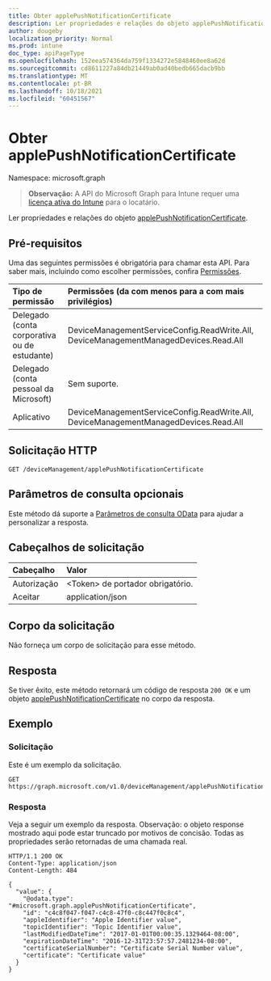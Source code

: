 ```yaml
---
title: Obter applePushNotificationCertificate
description: Ler propriedades e relações do objeto applePushNotificationCertificate.
author: dougeby
localization_priority: Normal
ms.prod: intune
doc_type: apiPageType
ms.openlocfilehash: 152eea574364da759f1334272e5848460ee8a62d
ms.sourcegitcommit: cd8611227a84db21449ab0ad40bedb665dacb9bb
ms.translationtype: MT
ms.contentlocale: pt-BR
ms.lasthandoff: 10/18/2021
ms.locfileid: "60451567"
---
```

# <a name="get-applepushnotificationcertificate"></a>Obter applePushNotificationCertificate

Namespace: microsoft.graph

> **Observação:** A API do Microsoft Graph para Intune requer uma [licença ativa do Intune](https://go.microsoft.com/fwlink/?linkid=839381) para o locatário.

Ler propriedades e relações do objeto [applePushNotificationCertificate](../resources/intune-devices-applepushnotificationcertificate.md).

## <a name="prerequisites"></a>Pré-requisitos
Uma das seguintes permissões é obrigatória para chamar esta API. Para saber mais, incluindo como escolher permissões, confira [Permissões](/graph/permissions-reference).

|Tipo de permissão|Permissões (da com menos para a com mais privilégios)|
|:---|:---|
|Delegado (conta corporativa ou de estudante)|DeviceManagementServiceConfig.ReadWrite.All, DeviceManagementManagedDevices.Read.All|
|Delegado (conta pessoal da Microsoft)|Sem suporte.|
|Aplicativo|DeviceManagementServiceConfig.ReadWrite.All, DeviceManagementManagedDevices.Read.All|

## <a name="http-request"></a>Solicitação HTTP
<!-- {
  "blockType": "ignored"
}
-->
``` http
GET /deviceManagement/applePushNotificationCertificate
```

## <a name="optional-query-parameters"></a>Parâmetros de consulta opcionais
Este método dá suporte a [Parâmetros de consulta OData](/graph/query-parameters) para ajudar a personalizar a resposta.

## <a name="request-headers"></a>Cabeçalhos de solicitação
|Cabeçalho|Valor|
|:---|:---|
|Autorização|&lt;Token&gt; de portador obrigatório.|
|Aceitar|application/json|

## <a name="request-body"></a>Corpo da solicitação
Não forneça um corpo de solicitação para esse método.

## <a name="response"></a>Resposta
Se tiver êxito, este método retornará um código de resposta `200 OK` e um objeto [applePushNotificationCertificate](../resources/intune-devices-applepushnotificationcertificate.md) no corpo da resposta.

## <a name="example"></a>Exemplo

### <a name="request"></a>Solicitação
Este é um exemplo da solicitação.
``` http
GET https://graph.microsoft.com/v1.0/deviceManagement/applePushNotificationCertificate
```

### <a name="response"></a>Resposta
Veja a seguir um exemplo da resposta. Observação: o objeto response mostrado aqui pode estar truncado por motivos de concisão. Todas as propriedades serão retornadas de uma chamada real.
``` http
HTTP/1.1 200 OK
Content-Type: application/json
Content-Length: 484

{
  "value": {
    "@odata.type": "#microsoft.graph.applePushNotificationCertificate",
    "id": "c4c8f047-f047-c4c8-47f0-c8c447f0c8c4",
    "appleIdentifier": "Apple Identifier value",
    "topicIdentifier": "Topic Identifier value",
    "lastModifiedDateTime": "2017-01-01T00:00:35.1329464-08:00",
    "expirationDateTime": "2016-12-31T23:57:57.2481234-08:00",
    "certificateSerialNumber": "Certificate Serial Number value",
    "certificate": "Certificate value"
  }
}
```



